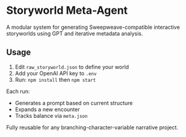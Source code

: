 # Storyworld Meta-Agent

A modular system for generating Sweepweave-compatible interactive storyworlds using GPT and iterative metadata analysis.

## Usage

1. Edit `raw_storyworld.json` to define your world
2. Add your OpenAI API key to `.env`
3. Run: `npm install` then `npm start`

Each run:
- Generates a prompt based on current structure
- Expands a new encounter
- Tracks balance via `meta.json`

Fully reusable for any branching-character-variable narrative project.
